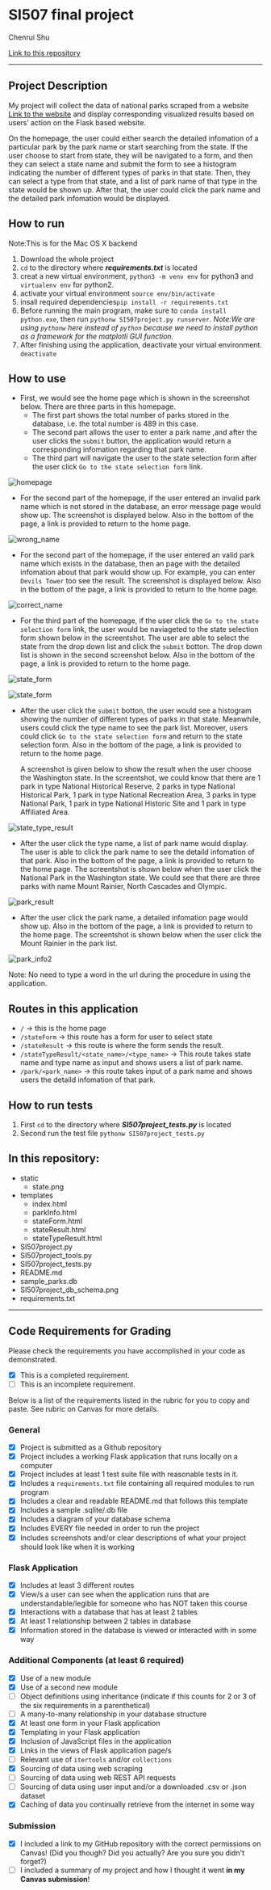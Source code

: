 # SI507 final project

Chenrui Shu

[Link to this repository](https://github.com/tsiyuki/SI507project_crshu)

---

## Project Description

My project will collect the data of national parks scraped from a website [Link to the website](https://www.nps.gov/index.htm.) and display corresponding visualized results based on users’ action on the Flask based website. 

On the homepage, the user could either search the detailed infomation of a particular park by the park name or start searching from the state. If the user choose to start from state, they will be navigated to a form, and then they can select a state name and submit the form to see a histogram indicating the number of different types of parks in that state. Then, they can select a type from that state, and a list of park name of that type in the state would be shown up. After that, the user could click the park name and the detailed park infomation would be displayed.
## How to run

Note:This is for the Mac OS X backend

1. Download the whole project
2. `cd` to the directory where ***requirements.txt*** is located
3. creat a new virtual environment, `python3 -m venv env` for python3 and `virtualenv env` for python2.
4. activate your virtual environment `source env/bin/activate`
5. insall required dependencies`pip install -r requirements.txt `
6. Before running the main program, make sure to `conda install python.exe`, then run `pythonw SI507project.py runserver`. *Note:We are using `pythonw` here instead of `python` because we need to install python as a framework for the matplotli GUI function.*
7. After finishing using the application, deactivate your virtual environment. `deactivate`

## How to use
- First, we would see the home page which is shown in the screenshot below. There are three parts in this homepage. 
	- The first part shows the total number of parks stored in the database, i.e. the total number is 489 in this case. 
	- The second part allows the user to enter a park name ,and after the user clicks the `submit` button, the application would return a corresponding infomation regarding that park name. 
	- The third part will navigate the user to the state selection form after the user click `Go to the state selection form` link.

![homepage](https://github.com/tsiyuki/SI507project_crshu/blob/master/screenshots/homepage.png)

- For the second part of the homepage, if the user entered an invalid park name which is not stored in the database, an error message page would show up. The screenshot is displayed below. Also in the bottom of the page, a link is provided to return to the home page.

![wrong_name](https://github.com/tsiyuki/SI507project_crshu/blob/master/screenshots/wrong_park_name.png)

- For the second part of the homepage, if the user entered an valid park name which exists in the database, then an page with the detailed infomation about that park would show up. For example, you can enter `Devils Tower` too see the result. The screenshot is displayed below. Also in the bottom of the page, a link is provided to return to the home page.

![correct_name](https://github.com/tsiyuki/SI507project_crshu/blob/master/screenshots/park_info.png)

- For the third part of the homepage, if the user click the `Go to the state selection form` link, the user would be naviageted to the state selection form shown below in the screentshot. The user are able to select the state from the drop down list and click the `submit` botton. The drop down list is shown in the second screenshot below. Also in the bottom of the page, a link is provided to return to the home page.

![state_form](https://github.com/tsiyuki/SI507project_crshu/blob/master/screenshots/state_form.png)

![state_form](https://github.com/tsiyuki/SI507project_crshu/blob/master/screenshots/drop_down_list.png)

- After the user click the `submit` botton, the user would see a histogram showing the number of different types of parks in that state. Meanwhile, users could click the type name to see the park list. Moreover, users could click `Go to the state selection form` and return to the state selection form. Also in the bottom of the page, a link is provided to return to the home page. 

  A screenshot is given below to show the result when the user choose the Washington state. In the screentshot, we could know that there are 1 park in type National Historical Reserve, 2 parks in type National Historical Park, 1 park in type National Recreation Area, 3 parks in type National Park, 1 park in type National Historic Site and 1 park in type Affiliated Area.

![state_type_result](https://github.com/tsiyuki/SI507project_crshu/blob/master/screenshots/state_result2.png)

- After the user click the type name, a list of park name would display. The user is able to click the park name to see the detaild infomation of that park. Also in the bottom of the page, a link is provided to return to the home page. The screentshot is shown below when the user click the National Park in the Washington state. We could see that there are three parks with name Mount Rainier, North Cascades and Olympic. 

![park_result](https://github.com/tsiyuki/SI507project_crshu/blob/master/screenshots/state_type_result.png)

- After the user click the park name, a detailed infomation page would show up. Also in the bottom of the page, a link is provided to return to the home page. The screentshot is shown below when the user click the Mount Rainier in the park list.

![park_info2](https://github.com/tsiyuki/SI507project_crshu/blob/master/screenshots/park_info2.png)

Note: No need to type a word in the url during the procedure in using the application.
## Routes in this application
- `/` -> this is the home page
- `/stateForm` -> this route has a form for user to select state
- `/stateResult` -> this route is where the form sends the result.
- `/stateTypeResult/<state_name>/<type_name>` -> This route takes state name and type name as input and shows users a list of park name.
- `/park/<park_name>` -> this route takes input of a park name and shows users the detaild infomation of that park.

## How to run tests
1. First `cd` to the directory where ***SI507project_tests.py*** is located
2. Second run the test file `pythonw SI507project_tests.py`


## In this repository:
- static
  - state.png
- templates
  - index.html
  - parkInfo.html
  - stateForm.html
  - stateResult.html
  - stateTypeResult.html
- SI507project.py
- SI507project_tools.py
- SI507project_tests.py
- README.md
- sample_parks.db
- SI507project_db_schema.png
- requirements.txt 

---
## Code Requirements for Grading
Please check the requirements you have accomplished in your code as demonstrated.
- [x] This is a completed requirement.
- [ ] This is an incomplete requirement.

Below is a list of the requirements listed in the rubric for you to copy and paste.  See rubric on Canvas for more details.

### General
- [x] Project is submitted as a Github repository
- [x] Project includes a working Flask application that runs locally on a computer
- [x] Project includes at least 1 test suite file with reasonable tests in it.
- [x] Includes a `requirements.txt` file containing all required modules to run program
- [x] Includes a clear and readable README.md that follows this template
- [x] Includes a sample .sqlite/.db file
- [x] Includes a diagram of your database schema
- [x] Includes EVERY file needed in order to run the project
- [x] Includes screenshots and/or clear descriptions of what your project should look like when it is working

### Flask Application
- [x] Includes at least 3 different routes
- [x] View/s a user can see when the application runs that are understandable/legible for someone who has NOT taken this course
- [x] Interactions with a database that has at least 2 tables
- [x] At least 1 relationship between 2 tables in database
- [x] Information stored in the database is viewed or interacted with in some way

### Additional Components (at least 6 required)
- [x] Use of a new module
- [x] Use of a second new module
- [ ] Object definitions using inheritance (indicate if this counts for 2 or 3 of the six requirements in a parenthetical)
- [ ] A many-to-many relationship in your database structure
- [x] At least one form in your Flask application
- [x] Templating in your Flask application
- [x] Inclusion of JavaScript files in the application
- [x] Links in the views of Flask application page/s
- [ ] Relevant use of `itertools` and/or `collections`
- [x] Sourcing of data using web scraping
- [ ] Sourcing of data using web REST API requests
- [ ] Sourcing of data using user input and/or a downloaded .csv or .json dataset
- [x] Caching of data you continually retrieve from the internet in some way

### Submission
- [x] I included a link to my GitHub repository with the correct permissions on Canvas! (Did you though? Did you actually? Are you sure you didn't forget?)
- [ ] I included a summary of my project and how I thought it went **in my Canvas submission**!
